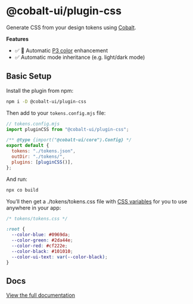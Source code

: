 # @cobalt-ui/plugin-css

Generate CSS from your design tokens using [Cobalt](https://cobalt-ui.pages.dev).

**Features**

- ✅ 🌈 Automatic [P3 color](https://developer.mozilla.org/en-US/docs/Web/CSS/@media/color-gamut) enhancement
- ✅ Automatic mode inheritance (e.g. light/dark mode)

## Basic Setup

Install the plugin from npm:

```sh
npm i -D @cobalt-ui/plugin-css
```

Then add to your `tokens.config.mjs` file:

```js
// tokens.config.mjs
import pluginCSS from "@cobalt-ui/plugin-css";

/** @type {import("@cobalt-ui/core").Config} */
export default {
  tokens: "./tokens.json",
  outDir: "./tokens/",
  plugins: [pluginCSS()],
};
```

And run:

```sh
npx co build
```

You’ll then get a ./tokens/tokens.css file with [CSS variables](https://developer.mozilla.org/en-US/docs/Web/CSS/Using_CSS_custom_properties) for you to use anywhere in your app:

```css
/* tokens/tokens.css */

:root {
  --color-blue: #0969da;
  --color-green: #2da44e;
  --color-red: #cf222e;
  --color-black: #101010;
  --color-ui-text: var(--color-black);
}
```

## Docs

[View the full documentation](https://cobalt-ui.pages.dev/integrations/css)
